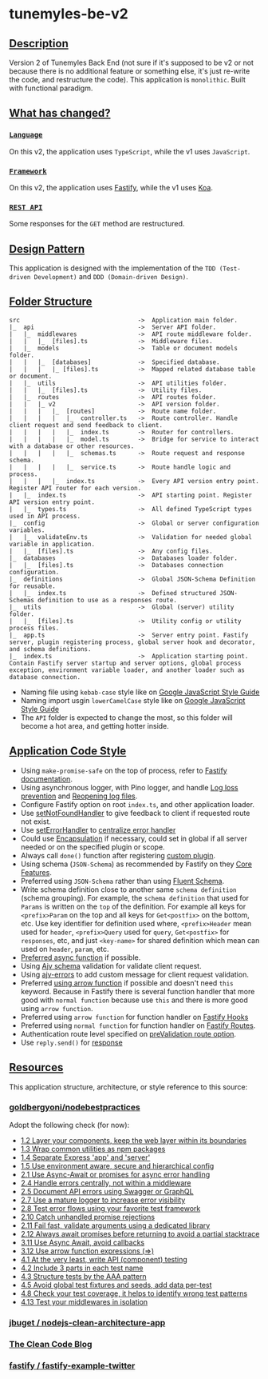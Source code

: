 # tunemyles-be-v2

## [Description](#description)

Version 2 of Tunemyles Back End (not sure if it's supposed to be v2 or not because there is no additional feature or something else, it's just re-write the code, and restructure the code). This application is `monolithic`. Built with functional paradigm.

## [What has changed?](#what-has-changed)

### [`Language`](#language)

On this v2, the application uses `TypeScript`, while the v1 uses `JavaScript`.

### [`Framework`](#framework)

On this v2, the application uses [Fastify](https://www.fastify.io/), while the v1 uses [Koa](https://koajs.com/).

### [`REST API`](#rest-api)

Some responses for the `GET` method are restructured.

## [Design Pattern](#design-pattern)

This application is designed with the implementation of the `TDD (Test-driven Development)` and `DDD (Domain-driven Design)`.

## [Folder Structure](#folder-tructure)

```
src                                 ->  Application main folder.
|_  api                             ->  Server API folder.
|   |_  middlewares                 ->  API route middleware folder.
|   |   |_  [files].ts              ->  Middleware files.
|   |_  models                      ->  Table or document models folder.
|   |   |_  [databases]             ->  Specified database.
|   |   |   |_ [files].ts           ->  Mapped related database table or document.
|   |_  utils                       ->  API utilities folder.
|   |   |_  [files].ts              ->  Utility files.
|   |_  routes                      ->  API routes folder.
|   |   |_ v2                       ->  API version folder.
|   |   |   |_  [routes]            ->  Route name folder.
|   |   |   |   |_  controller.ts   ->  Route controller. Handle client request and send feedback to client.
|   |   |   |   |_  index.ts        ->  Router for controllers.
|   |   |   |   |_  model.ts        ->  Bridge for service to interact with a database or other resources.
|   |   |   |   |_  schemas.ts      ->  Route request and response schema.
|   |   |   |   |_  service.ts      ->  Route handle logic and process.
|   |   |   |_  index.ts            ->  Every API version entry point. Register API router for each version.
|   |_  index.ts                    ->  API starting point. Register API version entry point.
|   |_  types.ts                    ->  All defined TypeScript types used in API process.
|_  config                          ->  Global or server configuration variables.
|   |_  validateEnv.ts              ->  Validation for needed global variable in application.
|   |_  [files].ts                  ->  Any config files.
|_  databases                       ->  Databases loader folder.
|   |_  [files].ts                  ->  Databases connection configuration.
|_  definitions                     ->  Global JSON-Schema Definition for reusable.
|   |_  index.ts                    ->  Defined structured JSON-Schemas definition to use as a responses route.
|_  utils                           ->  Global (server) utility folder.
|   |_  [files].ts                  ->  Utility config or utility process files.
|_  app.ts                          ->  Server entry point. Fastify server, plugin registering process, global server hook and decorator, and schema definitions.
|_  index.ts                        ->  Application starting point. Contain Fastify server startup and server options, global process exception, environment variable loader, and another loader such as database connection.

```

-   Naming file using `kebab-case` style like on [Google JavaScript Style Guide](https://google.github.io/styleguide/jsguide.html#file-name)
-   Naming import usgin `lowerCamelCase` style like on [Google JavaScript Style Guide](https://google.github.io/styleguide/jsguide.html#file-es-modules)
-   The `API` folder is expected to change the most, so this folder will become a hot area, and getting hotter inside.

## [Application Code Style](#code-style)

-   Using `make-promise-safe` on the top of process, refer to [Fastify documentation](https://www.fastify.io/docs/latest/Getting-Started/#your-first-server).
-   Using asynchronous logger, with Pino logger, and handle [Log loss prevention](https://getpino.io/#/docs/asynchronous?id=log-loss-prevention) and [Reopening log files](https://getpino.io/#/docs/help?id=reopening-log-files).
-   Configure Fastify option on root `index.ts`, and other application loader.
-   Use [setNotFoundHandler](https://www.fastify.io/docs/latest/Server/#setnotfoundhandler) to give feedback to client if requested route not exist.
-   Use [setErrorHandler](https://www.fastify.io/docs/latest/Server/#seterrorhandler) to [centralize error handler](https://github.com/goldbergyoni/nodebestpractices#-24-handle-errors-centrally-not-within-a-middleware)
-   Could use [Encapsulation](https://www.fastify.io/docs/latest/Encapsulation/) if necessary, could set in global if all server needed or on the specified plugin or scope.
-   Always call `done()` function after registering [custom plugin](https://www.fastify.io/docs/latest/Plugins/).
-   Using schema (`JSON-Schema`) as recommended by Fastify on they [Core Features](https://www.fastify.io/).
-   Preferred using `JSON-Schema` rather than using [Fluent Schema](https://www.fastify.io/docs/latest/Fluent-Schema/).
-   Write schema definition close to another same `schema definition` (schema grouping). For example, the `schema definition` that used for `Params` is written on the `top` of the definition. For example all keys for `<prefix>Param` on the top and all keys for `Get<postfix>` on the bottom, etc. Use key identifier for definition used where, `<prefix>Header` mean used for `header`, `<prefix>Query` used for `query`, `Get<postfix>` for `responses`, etc, and just `<key-name>` for shared definition which mean can used on `header`, `param`, etc.
-   [Preferred async function](https://github.com/goldbergyoni/nodebestpractices#-311-use-async-await-avoid-callbacks) if possible.
-   Using [Ajv schema](https://www.fastify.io/docs/latest/Fluent-Schema/) validation for validate client request.
-   Using [ajv-errors](https://www.fastify.io/docs/latest/Validation-and-Serialization/#schemaerrorformatter) to add custom message for client request validation.
-   Preferred [using arrow function](https://github.com/goldbergyoni/nodebestpractices#-312-use-arrow-function-expressions-) if possible and doesn't need `this` keyword. Because in Fastify there is several function handler that more good with `normal function` because use `this` and there is more good using `arrow function`.
-   Preferred using `arrow function` for function handler on [Fastify Hooks](https://www.fastify.io/docs/latest/Hooks/.#preparsing)
-   Preferred using `normal function` for function handler on [Fastify Routes](https://www.fastify.io/docs/latest/Routes/).
-   Authentication route level specified on [preValidation route option](https://www.fastify.io/docs/latest/Routes/).
-   Use `reply.send()` for [response](https://www.fastify.io/docs/latest/Routes/#async-await)

## [Resources](#resources)

This application structure, architecture, or style reference to this source:

### [goldbergyoni/nodebestpractices](https://github.com/goldbergyoni/nodebestpractices#4-testing-and-overall-quality-practices)

Adopt the following check (for now):

-   [1.2 Layer your components, keep the web layer within its boundaries](https://github.com/goldbergyoni/nodebestpractices#-12-layer-your-components-keep-the-web-layer-within-its-boundaries)
-   [1.3 Wrap common utilities as npm packages](https://github.com/goldbergyoni/nodebestpractices#-13-wrap-common-utilities-as-npm-packages)
-   [1.4 Separate Express 'app' and 'server'](https://github.com/goldbergyoni/nodebestpractices#-14-separate-express-app-and-server)
-   [1.5 Use environment aware, secure and hierarchical config](https://github.com/goldbergyoni/nodebestpractices#-15-use-environment-aware-secure-and-hierarchical-config)
-   [2.1 Use Async-Await or promises for async error handling](https://github.com/goldbergyoni/nodebestpractices#-21-use-async-await-or-promises-for-async-error-handling)
-   [2.4 Handle errors centrally, not within a middleware](https://github.com/goldbergyoni/nodebestpractices#-24-handle-errors-centrally-not-within-a-middleware)
-   [2.5 Document API errors using Swagger or GraphQL](https://github.com/goldbergyoni/nodebestpractices#-25-document-api-errors-using-swagger-or-graphql)
-   [2.7 Use a mature logger to increase error visibility](https://github.com/goldbergyoni/nodebestpractices#-27-use-a-mature-logger-to-increase-error-visibility)
-   [2.8 Test error flows using your favorite test framework](https://github.com/goldbergyoni/nodebestpractices#-27-use-a-mature-logger-to-increase-error-visibility)
-   [2.10 Catch unhandled promise rejections](https://github.com/goldbergyoni/nodebestpractices#-27-use-a-mature-logger-to-increase-error-visibility)
-   [2.11 Fail fast, validate arguments using a dedicated library](https://github.com/goldbergyoni/nodebestpractices#-27-use-a-mature-logger-to-increase-error-visibility)
-   [2.12 Always await promises before returning to avoid a partial stacktrace](https://github.com/goldbergyoni/nodebestpractices#-27-use-a-mature-logger-to-increase-error-visibility)
-   [3.11 Use Async Await, avoid callbacks](https://github.com/goldbergyoni/nodebestpractices#-311-use-async-await-avoid-callbacks)
-   [3.12 Use arrow function expressions (=>)](https://github.com/goldbergyoni/nodebestpractices#-312-use-arrow-function-expressions-)
-   [4.1 At the very least, write API (component) testing](https://github.com/goldbergyoni/nodebestpractices#-41-at-the-very-least-write-api-component-testing)
-   [4.2 Include 3 parts in each test name](https://github.com/goldbergyoni/nodebestpractices#-42-include-3-parts-in-each-test-name)
-   [4.3 Structure tests by the AAA pattern](https://github.com/goldbergyoni/nodebestpractices#-43-structure-tests-by-the-aaa-pattern)
-   [4.5 Avoid global test fixtures and seeds, add data per-test](https://github.com/goldbergyoni/nodebestpractices#-45-avoid-global-test-fixtures-and-seeds-add-data-per-test)
-   [4.8 Check your test coverage, it helps to identify wrong test patterns](https://github.com/goldbergyoni/nodebestpractices#-48-check-your-test-coverage-it-helps-to-identify-wrong-test-patterns)
-   [4.13 Test your middlewares in isolation](https://github.com/goldbergyoni/nodebestpractices#-413-test-your-middlewares-in-isolation)

### [jbuget / nodejs-clean-architecture-app](https://github.com/jbuget/nodejs-clean-architecture-app)

### [The Clean Code Blog](https://blog.cleancoder.com/uncle-bob/2012/08/13/the-clean-architecture.html)

### [fastify / fastify-example-twitter](https://github.com/fastify/fastify-example-twitter)

